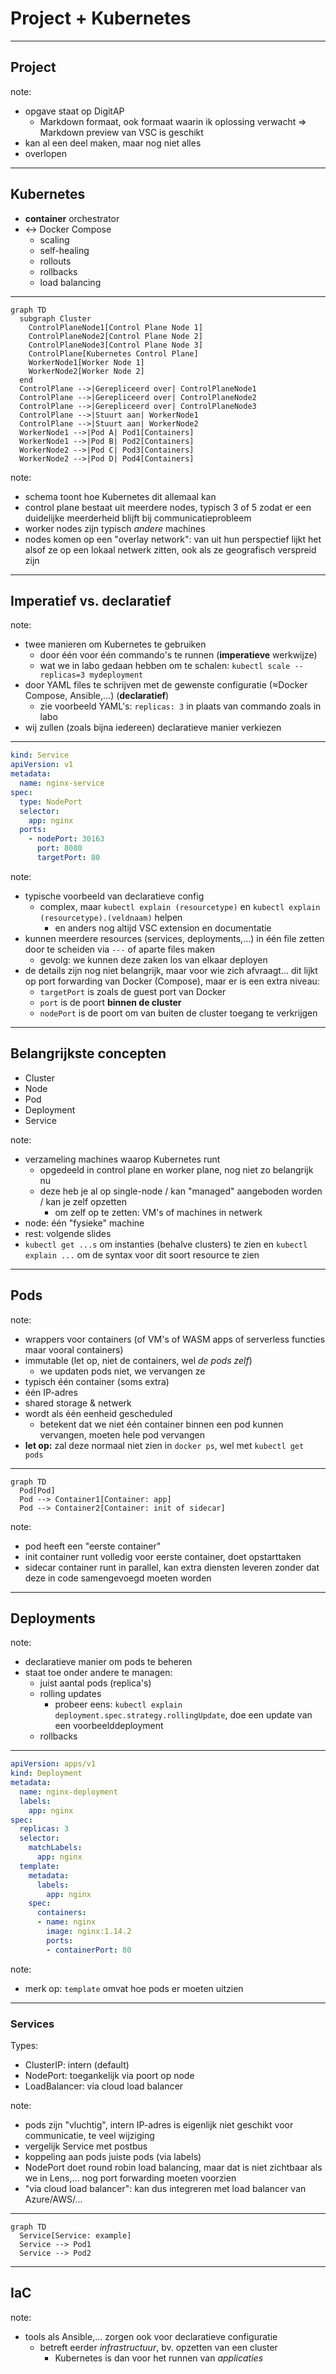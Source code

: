 # Project + Kubernetes

---

## Project

note:
- opgave staat op DigitAP
  - Markdown formaat, ook formaat waarin ik oplossing verwacht ⇒ Markdown preview van VSC is geschikt
- kan al een deel maken, maar nog niet alles
- overlopen

---

## Kubernetes

- **container** orchestrator
- ↔ Docker Compose
  - scaling
  - self-healing
  - rollouts
  - rollbacks
  - load balancing

---

```mermaid
graph TD
  subgraph Cluster
    ControlPlaneNode1[Control Plane Node 1]
    ControlPlaneNode2[Control Plane Node 2]
    ControlPlaneNode3[Control Plane Node 3]
    ControlPlane[Kubernetes Control Plane]
    WorkerNode1[Worker Node 1]
    WorkerNode2[Worker Node 2]
  end
  ControlPlane -->|Gerepliceerd over| ControlPlaneNode1
  ControlPlane -->|Gerepliceerd over| ControlPlaneNode2
  ControlPlane -->|Gerepliceerd over| ControlPlaneNode3
  ControlPlane -->|Stuurt aan| WorkerNode1
  ControlPlane -->|Stuurt aan| WorkerNode2
  WorkerNode1 -->|Pod A| Pod1[Containers]
  WorkerNode1 -->|Pod B| Pod2[Containers]
  WorkerNode2 -->|Pod C| Pod3[Containers]
  WorkerNode2 -->|Pod D| Pod4[Containers]
```

note:
- schema toont hoe Kubernetes dit allemaal kan
- control plane bestaat uit meerdere nodes, typisch 3 of 5 zodat er een duidelijke meerderheid blijft bij communicatieprobleem
- worker nodes zijn typisch *andere* machines
- nodes komen op een "overlay network": van uit hun perspectief lijkt het alsof ze op een lokaal netwerk zitten, ook als ze geografisch verspreid zijn

---

## Imperatief vs. declaratief

note:
- twee manieren om Kubernetes te gebruiken
  - door één voor één commando's te runnen (**imperatieve** werkwijze)
  - wat we in labo gedaan hebben om te schalen: `kubectl scale --replicas=3 mydeployment`
- door YAML files te schrijven met de gewenste configuratie (≈Docker Compose, Ansible,...) (**declaratief**)
  - zie voorbeeld YAML's: `replicas: 3` in plaats van commando zoals in labo
- wij zullen (zoals bijna iedereen) declaratieve manier verkiezen

---

```yaml
kind: Service 
apiVersion: v1 
metadata:
  name: nginx-service 
spec:
  type: NodePort
  selector:
    app: nginx 
  ports:
    - nodePort: 30163
      port: 8080
      targetPort: 80
```

note:
- typische voorbeeld van declaratieve config
  - complex, maar `kubectl explain (resourcetype)` en `kubectl explain (resourcetype).(veldnaam)` helpen
    - en anders nog altijd VSC extension en documentatie
- kunnen meerdere resources (services, deployments,...) in één file zetten door te scheiden via `---` of aparte files maken
  - gevolg: we kunnen deze zaken los van elkaar deployen
- de details zijn nog niet belangrijk, maar voor wie zich afvraagt... dit lijkt op port forwarding van Docker (Compose), maar er is een extra niveau:
  - `targetPort` is zoals de guest port van Docker
  - `port` is de poort **binnen de cluster**
  - `nodePort` is de poort om van buiten de cluster toegang te verkrijgen

---

## Belangrijkste concepten

- Cluster
- Node
- Pod
- Deployment
- Service

note:
- verzameling machines waarop Kubernetes runt
  - opgedeeld in control plane en worker plane, nog niet zo belangrijk nu
  - deze heb je al op single-node / kan "managed" aangeboden worden / kan je zelf opzetten
    - om zelf op te zetten: VM's of machines in netwerk
- node: één "fysieke" machine
- rest: volgende slides
- `kubectl get ...s` om instanties (behalve clusters) te zien en `kubectl explain ...` om de syntax voor dit soort resource te zien

---

## Pods

note:
- wrappers voor containers (of VM's of WASM apps of serverless functies maar vooral containers)
- immutable (let op, niet de containers, wel *de pods zelf*)
  - we updaten pods niet, we vervangen ze
- typisch één container (soms extra)
- één IP-adres
- shared storage & netwerk
- wordt als één eenheid gescheduled
  - betekent dat we niet één container binnen een pod kunnen vervangen, moeten hele pod vervangen
- **let op:** zal deze normaal niet zien in `docker ps`, wel met `kubectl get pods`

---

```mermaid
graph TD
  Pod[Pod]
  Pod --> Container1[Container: app]
  Pod --> Container2[Container: init of sidecar]
```

note:
- pod heeft een "eerste container"
- init container runt volledig voor eerste container, doet opstarttaken
- sidecar container runt in parallel, kan extra diensten leveren zonder dat deze in code samengevoegd moeten worden

---

## Deployments

note:

- declaratieve manier om pods te beheren
- staat toe onder andere te managen:
  - juist aantal pods (replica's)
  - rolling updates
    - probeer eens: `kubectl explain deployment.spec.strategy.rollingUpdate`, doe een update van een voorbeelddeployment
  - rollbacks

---

```yaml
apiVersion: apps/v1
kind: Deployment
metadata:
  name: nginx-deployment
  labels:
    app: nginx
spec:
  replicas: 3
  selector:
    matchLabels:
      app: nginx
  template:
    metadata:
      labels:
        app: nginx
    spec:
      containers:
      - name: nginx
        image: nginx:1.14.2
        ports:
        - containerPort: 80
```

note:
- merk op: `template` omvat hoe pods er moeten uitzien

---

### Services

Types:
- ClusterIP: intern (default)
- NodePort: toegankelijk via poort op node
- LoadBalancer: via cloud load balancer

note:
- pods zijn "vluchtig", intern IP-adres is eigenlijk niet geschikt voor communicatie, te veel wijziging
- vergelijk Service met postbus
- koppeling aan pods juiste pods (via labels)
- NodePort doet round robin load balancing, maar dat is niet zichtbaar als we in Lens,... nog port forwarding moeten voorzien
- "via cloud load balancer": kan dus integreren met load balancer van Azure/AWS/...

---

```mermaid
graph TD
  Service[Service: example]
  Service --> Pod1
  Service --> Pod2
```

---

## IaC

note:
- tools als Ansible,... zorgen ook voor declaratieve configuratie
  - betreft eerder *infrastructuur*, bv. opzetten van een cluster
    - Kubernetes is dan voor het runnen van *applicaties*
